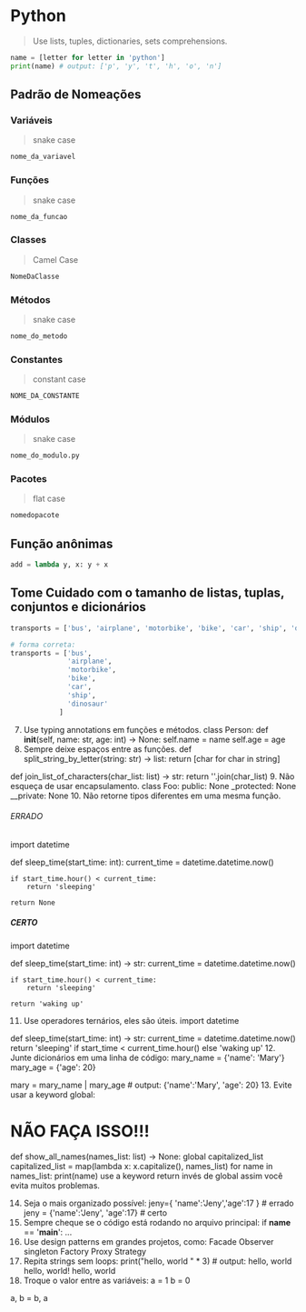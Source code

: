 # Python

> Use lists, tuples, dictionaries, sets comprehensions.
```python
name = [letter for letter in 'python']
print(name) # output: ['p', 'y', 't', 'h', 'o', 'n']
```

## Padrão de Nomeações 

### Variáveis
> snake case
```python
nome_da_variavel
```
### Funções
> snake case
```python
nome_da_funcao
```
### Classes
> Camel Case
```python
NomeDaClasse
```
### Métodos
> snake case
```python
nome_do_metodo
```
### Constantes
> constant case
```python
NOME_DA_CONSTANTE
```
### Módulos
> snake case
```python
nome_do_modulo.py
```
### Pacotes
> flat case
```python
nomedopacote
```

## Função anônimas
```python
add = lambda y, x: y + x
```
## Tome Cuidado com o tamanho de listas, tuplas, conjuntos e dicionários
```python
transports = ['bus', 'airplane', 'motorbike', 'bike', 'car', 'ship', 'dinosaur'] #errado

# forma correta:
transports = ['bus',
              'airplane',
              'motorbike',
              'bike',
              'car',
              'ship',
              'dinosaur'
            ]
```
7. Use typing annotations em funções e métodos.
class Person:
    def __init__(self, name: str, age: int) -> None:
        self.name = name
        self.age = age
8. Sempre deixe espaços entre as funções.
def split_string_by_letter(string: str) -> list:
    return [char for char in string]


def join_list_of_characters(char_list: list) -> str:
    return ''.join(char_list)
9. Não esqueça de usar encapsulamento.
class Foo:
    public: None
    _protected: None
    __private: None
10. Não retorne tipos diferentes em uma mesma função.
###### ERRADO #####
import datetime

def sleep_time(start_time: int):
    current_time = datetime.datetime.now()
     
    if start_time.hour() < current_time:
        return 'sleeping'
    
    return None

##### CERTO #####
import datetime

def sleep_time(start_time: int) -> str:
    current_time = datetime.datetime.now()
     
    if start_time.hour() < current_time:
        return 'sleeping'
    
    return 'waking up'
11. Use operadores ternários, eles são úteis.
import datetime

def sleep_time(start_time: int) -> str:
    current_time = datetime.datetime.now()
    return 'sleeping' if start_time < current_time.hour() else 'waking up'
12. Junte dicionários em uma linha de código:
mary_name = {'name': 'Mary'}
mary_age = {'age': 20}

mary = mary_name | mary_age # output: {'name':'Mary', 'age': 20}
13. Evite usar a keyword global:
# NÃO FAÇA ISSO!!!
def show_all_names(names_list: list) -> None:
    global capitalized_list
    capitalized_list = map(lambda x: x.capitalize(), names_list)
    for name in names_list:
        print(name)
use a keyword return invés de global assim você evita muitos problemas.

14. Seja o mais organizado possível:
jeny={ 'name':'Jeny','age':17 } # errado
jeny = {'name':'Jeny', 'age':17} # certo
15. Sempre cheque se o código está rodando no arquivo principal:
if __name__ == '__main__':
    ...
16. Use design patterns em grandes projetos, como:
Facade
Observer
singleton
Factory
Proxy
Strategy
17. Repita strings sem loops:
print("hello, world " * 3) # output: hello, world hello, world! hello, world
18. Troque o valor entre as variáveis:
a = 1
b = 0

a, b = b, a
